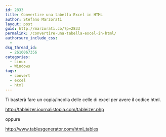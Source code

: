 ```yaml
---
id: 2833
title: Convertire una tabella Excel in HTML
author: Stefano Marzorati
layout: post
guid: http://marzorati.co/?p=2833
permalink: /convertire-una-tabella-excel-in-html/
authorsure_include_css:
  - 
dsq_thread_id:
  - 2616067356
categories:
  - Linux
  - Windows
tags:
  - convert
  - excel
  - html
---
```

Ti basterà fare un copia/incolla delle celle di excel per avere il codice html.

<a href="http://tableizer.journalistopia.com/tableizer.php" target="_blank">http://tableizer.journalistopia.com/tableizer.php</a>   

oppure  
 
<a href="http://www.tablesgenerator.com/html_tables" target="_blank">http://www.tablesgenerator.com/html_tables</a> 